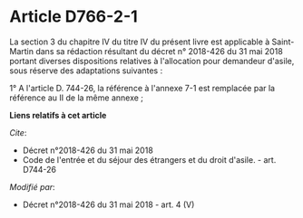 # Article D766-2-1

La section 3 du chapitre IV du titre IV du présent livre est applicable à Saint-Martin dans sa rédaction résultant du décret
n° 2018-426 du 31 mai 2018 portant diverses dispositions relatives à l'allocation pour demandeur d'asile, sous réserve des
adaptations suivantes : 

1° A l'article D. 744-26, la référence à l'annexe 7-1 est remplacée par la référence au II de la même annexe ;

**Liens relatifs à cet article**

_Cite_:

  - Décret n°2018-426 du 31 mai 2018
  - Code de l'entrée et du séjour des étrangers et du droit d'asile. - art. D744-26

_Modifié par_:

  - Décret n°2018-426 du 31 mai 2018 - art. 4 (V)
